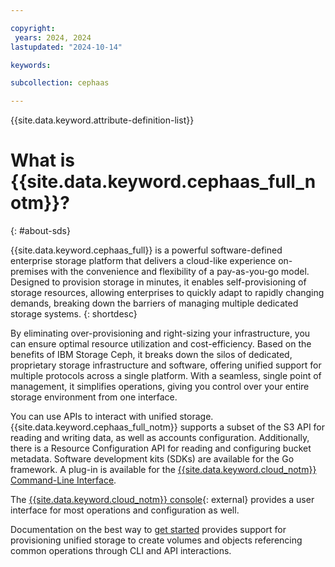 ```yaml
---

copyright:
 years: 2024, 2024
lastupdated: "2024-10-14"

keywords:

subcollection: cephaas

---
```

{{site.data.keyword.attribute-definition-list}}


# What is {{site.data.keyword.cephaas_full_notm}}?
{: #about-sds}

{{site.data.keyword.cephaas_full}} is a powerful software-defined enterprise storage platform that delivers a cloud-like experience on-premises with the convenience and flexibility of a pay-as-you-go model. Designed to provision storage in minutes, it enables self-provisioning of storage resources, allowing enterprises to quickly adapt to rapidly changing demands, breaking down the barriers of managing multiple dedicated storage systems.
{: shortdesc}

By eliminating over-provisioning and right-sizing your infrastructure, you can ensure optimal resource utilization and cost-efficiency. Based on the benefits of IBM Storage Ceph, it breaks down the silos of dedicated, proprietary storage infrastructure and software, offering unified support for multiple protocols across a single platform. With a seamless, single point of management, it simplifies operations, giving you control over your entire storage environment from one interface.


You can use APIs to interact with unified storage. {{site.data.keyword.cephaas_full_notm}} supports a subset of the S3 API for reading and writing data, as well as accounts configuration. Additionally, there is a Resource Configuration API for reading and configuring bucket metadata. Software development kits (SDKs) are available for the Go framework. A plug-in is available for the [{{site.data.keyword.cloud_notm}} Command-Line Interface](/docs/cli?topic=cli-getting-started).

The [{{site.data.keyword.cloud_notm}} console](https://cloud.ibm.com/){: external} provides a user interface for most operations and configuration as well.




Documentation on the best way to [get started](/docs/cephaas?topic=cephaas-getting-started) provides support for provisioning unified storage to create volumes and objects referencing common operations through CLI and API interactions.
